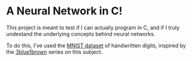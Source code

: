 # A Neural Network in C!

This project is meant to test if I can actually program in C, and if I truly undestand the underlying concepts behind neural networks.

To do this, I've used the [MNIST dataset](https://en.wikipedia.org/wiki/MNIST_database) of handwritten digits, inspired by the [3blue1brown](https://www.3blue1brown.com/topics/neural-networks) series on this subject.
